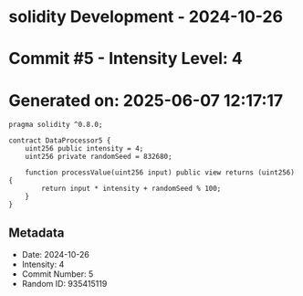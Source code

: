 ﻿# solidity Development - 2024-10-26
# Commit #5 - Intensity Level: 4
# Generated on: 2025-06-07 12:17:17
```solidity
pragma solidity ^0.8.0;

contract DataProcessor5 {
    uint256 public intensity = 4;
    uint256 private randomSeed = 832680;

    function processValue(uint256 input) public view returns (uint256) {
        return input * intensity + randomSeed % 100;
    }
}
```
## Metadata
- Date: 2024-10-26
- Intensity: 4
- Commit Number: 5
- Random ID: 935415119
